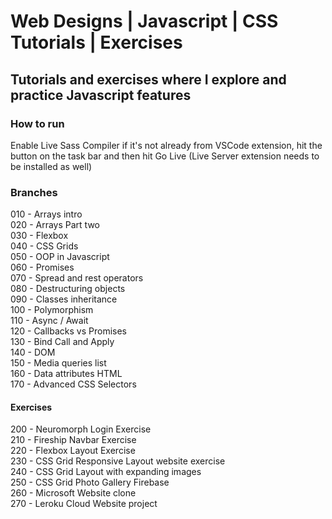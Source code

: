 # Web Designs | Javascript | CSS Tutorials | Exercises

## Tutorials and exercises where I explore and practice Javascript features

### How to run

 Enable Live Sass Compiler if it's not already from VSCode extension, hit the button on the task bar and then hit Go Live (Live Server extension needs to be installed as well)

### Branches  

010 - Arrays intro  
020 - Arrays Part two  
030 - Flexbox  
040 - CSS Grids  
050 - OOP in Javascript  
060 - Promises  
070 - Spread and rest operators  
080 - Destructuring objects  
090 - Classes inheritance  
100 - Polymorphism  
110 - Async / Await  
120 - Callbacks vs Promises  
130 - Bind Call and Apply  
140 - DOM  
150 - Media queries list  
160 - Data attributes HTML  
170 - Advanced CSS Selectors  

#### Exercises

200 - Neuromorph Login Exercise  
210 - Fireship Navbar Exercise  
220 - Flexbox Layout Exercise  
230 - CSS Grid Responsive Layout website exercise  
240 - CSS Grid Layout with expanding images  
250 - CSS Grid Photo Gallery Firebase  
260 - Microsoft Website clone  
270 - Leroku Cloud Website project  
